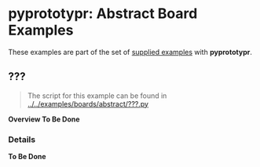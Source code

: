 # pyprototypr: Abstract Board Examples

These examples are part of the set of [supplied examples](index.md) with **pyprototypr**.


## ???

> The script for this example can be found in [../../examples/boards/abstract/???.py](???.py)

**Overview To Be Done**

### Details

**To Be Done**
